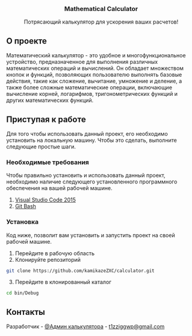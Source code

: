 <br />
<div align="center">
  </a>

  <h3 align="center">Mathematical Calculator</h3>

  <p align="center">
    Потрясающий калькулятор для ускорения ваших расчетов!
    <br />   
  </p>
</div>

## О проекте
Математический калькулятор - это удобное и многофункциональное устройство, предназначенное для выполнения различных математических операций и вычислений. Он обладает множеством кнопок и функций, позволяющих пользователю выполнять базовые действия, такие как сложение, вычитание, умножение и деление, а также более сложные математические операции, включающие вычисление корней, логарифмов, тригонометрических функций и других математических функций.
## Приступая к работе
Для того чтобы использовать данный проект, его необходимо установить на локальную машину. Чтобы это сделать, выполните следующие простые шаги.
### Необходимые требования
Чтобы правильно установить и использовать данный проект, необходимо наличие следующего установленного программного обеспечения на вашей рабочей машине.

1. [Visual Studio Code 2015](https://www.ryadel.com/en/visual-studio-2019-vs2017-vs2015-vs2013-vs2012-older-download-iso-offline-installer/)
2. [Git Bash](https://git-scm.com/downloads) 
### Установка
Код ниже, позволит вам установить и запустить проект на своей рабочей машине.

1. Перейдите в рабочую область
2. Клонируйте репозиторий
```sh
git clone https://github.com/kamikazeZXC/calculator.git
```
3. Перейдите в клонированный каталог
```sh
cd bin/Debug
```
## Контакты
Разработчик - [@Админ калькулятора](https://t.me/KamikazeZXC) - t1zziggwp@gmail.com
<br/>
